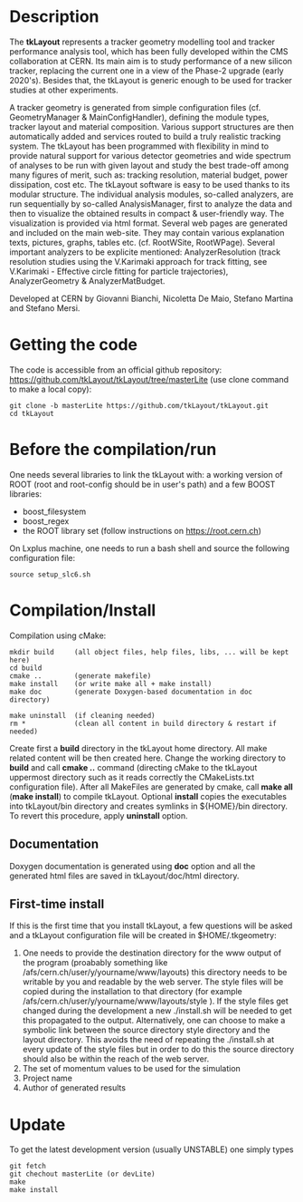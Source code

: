 <!-- README.md file --> 
# Description

The **tkLayout** represents a tracker geometry modelling tool and tracker performance analysis tool, which has been fully developed within 
the CMS collaboration at CERN. Its main aim is to study performance of a new silicon tracker, replacing the current one in a view of the 
Phase-2 upgrade (early 2020's). Besides that, the tkLayout is generic enough to be used for tracker studies at other experiments.

A tracker geometry is generated from simple configuration files (cf. GeometryManager & MainConfigHandler), defining the module types, 
tracker layout and material composition. Various support structures are then automatically added and services routed to build a truly 
realistic tracking system. The tkLayout has been programmed with flexibility in mind to provide natural support for various detector 
geometries and wide spectrum of analyses to be run with given layout and study the best trade-off among many figures of merit, 
such as: tracking resolution, material budget, power dissipation, cost etc. The tkLayout software is easy to be used thanks to its modular 
structure. The individual analysis modules, so-called analyzers, are run sequentially by so-called AnalysisManager, first to analyze the 
data and then to visualize the obtained results in compact & user-friendly way. The visualization is provided via html format. Several 
web pages are generated and included on the main web-site. They may contain various explanation texts, pictures, graphs, tables etc. 
(cf. RootWSite, RootWPage). Several important analyzers to be explicite mentioned: AnalyzerResolution (track resolution studies using the 
V.Karimaki approach for track fitting, see V.Karimaki - Effective circle fitting for particle trajectories), AnalyzerGeometry & AnalyzerMatBudget.   

Developed at CERN by Giovanni Bianchi, Nicoletta De Maio, Stefano Martina and Stefano Mersi.

# Getting the code

The code is accessible from an official github repository: https://github.com/tkLayout/tkLayout/tree/masterLite (use clone command to make a local copy):

    git clone -b masterLite https://github.com/tkLayout/tkLayout.git
    cd tkLayout

# Before the compilation/run

One needs several libraries to link the tkLayout with: a working version of ROOT (root and root-config should be in user's path) and a few
BOOST libraries:
  * boost_filesystem
  * boost_regex
  * the ROOT library set (follow instructions on https://root.cern.ch)

On Lxplus machine, one needs to run a bash shell and source the following configuration file:

    source setup_slc6.sh

# Compilation/Install

Compilation using cMake:

    mkdir build     (all object files, help files, libs, ... will be kept here)
    cd build
    cmake ..        (generate makefile)
    make install    (or write make all + make install)
    make doc        (generate Doxygen-based documentation in doc directory)

    make uninstall  (if cleaning needed)
    rm *            (clean all content in build directory & restart if needed)

Create first a **build** directory in the tkLayout home directory. All make related content will be then created here. Change the working 
directory to **build** and call **cmake ..** command (directing cMake to the tkLayout uppermost directory such as it reads correctly the 
CMakeLists.txt configuration file). After all MakeFiles are generated by cmake, call **make all** (**make install**) to compile tkLayout. 
Optional **install** copies the executables into tkLayout/bin directory and creates symlinks in ${HOME}/bin directory. To revert this 
procedure, apply **uninstall** option. 

## Documentation
Doxygen documentation is generated using **doc** option and all the generated html files are saved in tkLayout/doc/html directory.

## First-time install
If this is the first time that you install tkLayout, a few questions will be asked and a tkLayout configuration
file will be created in $HOME/.tkgeometry:

1. One needs to provide the destination directory for the www output of the program (proabably
  something like /afs/cern.ch/user/y/yourname/www/layouts) this directory needs to be writable by you
  and readable by the web server.
     The style files will be copied during the installation to that directory (for example
  /afs/cern.ch/user/y/yourname/www/layouts/style ). If the style files get changed during the development
  a new ./install.sh will be needed to get this propagated to the output.
     Alternatively, one can choose to make a symbolic link between the source directory style directory and
  the layout directory. This avoids the need of repeating the ./install.sh at every update of the style files
  but in order to do this the source directory should also be within the reach of the web server.
2. The set of momentum values to be used for the simulation
3. Project name
4. Author of generated results

# Update
To get the latest development version (usually UNSTABLE) one simply types

    git fetch
    git chechout masterLite (or devLite)
    make
    make install
  
